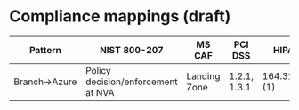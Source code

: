 # Compliance mappings (draft)

| Pattern | NIST 800-207 | MS CAF | PCI DSS | HIPAA |
|---|---|---|---|---|
| Branch→Azure | Policy decision/enforcement at NVA | Landing Zone | 1.2.1, 1.3.1 | 164.312(e)(1) |
